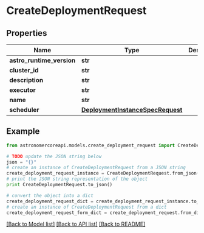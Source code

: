 # CreateDeploymentRequest


## Properties
Name | Type | Description | Notes
------------ | ------------- | ------------- | -------------
**astro_runtime_version** | **str** |  | 
**cluster_id** | **str** |  | 
**description** | **str** |  | [optional] 
**executor** | **str** |  | 
**name** | **str** |  | 
**scheduler** | [**DeploymentInstanceSpecRequest**](DeploymentInstanceSpecRequest.md) |  | 

## Example

```python
from astronomercoreapi.models.create_deployment_request import CreateDeploymentRequest

# TODO update the JSON string below
json = "{}"
# create an instance of CreateDeploymentRequest from a JSON string
create_deployment_request_instance = CreateDeploymentRequest.from_json(json)
# print the JSON string representation of the object
print CreateDeploymentRequest.to_json()

# convert the object into a dict
create_deployment_request_dict = create_deployment_request_instance.to_dict()
# create an instance of CreateDeploymentRequest from a dict
create_deployment_request_form_dict = create_deployment_request.from_dict(create_deployment_request_dict)
```
[[Back to Model list]](../README.md#documentation-for-models) [[Back to API list]](../README.md#documentation-for-api-endpoints) [[Back to README]](../README.md)


